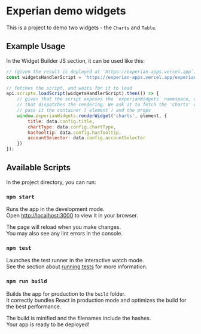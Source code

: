 # Experian demo widgets

This is a project to demo two widgets - the `Charts` and `Table`.


## Example Usage
In the Widget Builder JS section, it can be used like this:
```js
// (given the result is deployed at `https://experian-apps.vercel.app`)
const widgetsHandlerScript = 'https://experian-apps.vercel.app/experian-widgets.js';

// fetches the script, and waits for it to load
api.scripts.loadScript(widgetsHandlerScript).then(() => {
    // given that the script exposes the `experianWidgets` namespace, we fire the `renderWidget` method
    // that dispatches the rendering. We ask it to fetch the 'charts' widget,
    // pass it the container (`element`) and the props
    window.experianWidgets.renderWidget('charts', element, {
        title: data.config.title,
        chartType: data.config.chartType,
        hasTooltip: data.config.hasTooltip,
        accountSelector: data.config.accountSelector
    })
});
```


## Available Scripts

In the project directory, you can run:

### `npm start`

Runs the app in the development mode.\
Open [http://localhost:3000](http://localhost:3000) to view it in your browser.

The page will reload when you make changes.\
You may also see any lint errors in the console.

### `npm test`

Launches the test runner in the interactive watch mode.\
See the section about [running tests](https://facebook.github.io/create-react-app/docs/running-tests) for more information.

### `npm run build`

Builds the app for production to the `build` folder.\
It correctly bundles React in production mode and optimizes the build for the best performance.

The build is minified and the filenames include the hashes.\
Your app is ready to be deployed!
